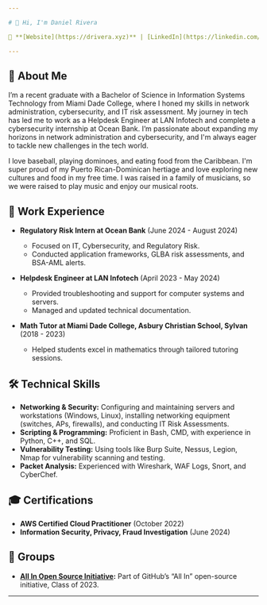 ```yaml
---

# 👋 Hi, I'm Daniel Rivera

🔗 **[Website](https://drivera.xyz)** | [LinkedIn](https://linkedin.com/in/drivera021)

---
```


## 🚀 About Me

I’m a recent graduate with a Bachelor of Science in Information Systems Technology from Miami Dade College, where I honed my skills in network administration, cybersecurity, and IT risk assessment. My journey in tech has led me to work as a Helpdesk Engineer at LAN Infotech and complete a cybersecurity internship at Ocean Bank. I’m passionate about expanding my horizons in network administration and cybersecurity, and I'm always eager to tackle new challenges in the tech world.

I love baseball, playing dominoes, and eating food from the Caribbean. I'm super proud of my Puerto Rican-Dominican hertiage and love exploring new cultures and food in my free time. I was raised in a family of musicians, so we were raised to play music and enjoy our musical roots.

## 💼 Work Experience

- **Regulatory Risk Intern at Ocean Bank** (June 2024 - August 2024)
  - Focused on IT, Cybersecurity, and Regulatory Risk.
  - Conducted application frameworks, GLBA risk assessments, and BSA-AML alerts.

- **Helpdesk Engineer at LAN Infotech** (April 2023 - May 2024)
  - Provided troubleshooting and support for computer systems and servers.
  - Managed and updated technical documentation.

- **Math Tutor at Miami Dade College, Asbury Christian School, Sylvan** (2018 - 2023)
  - Helped students excel in mathematics through tailored tutoring sessions.

## 🛠 Technical Skills

- **Networking & Security:** Configuring and maintaining servers and workstations (Windows, Linux), installing networking equipment (switches, APs, firewalls), and conducting IT Risk Assessments.
- **Scripting & Programming:** Proficient in Bash, CMD, with experience in Python, C++, and SQL.
- **Vulnerability Testing:** Using tools like Burp Suite, Nessus, Legion, Nmap for vulnerability scanning and testing.
- **Packet Analysis:** Experienced with Wireshark, WAF Logs, Snort, and CyberChef.

## 🎓 Certifications

- **AWS Certified Cloud Practitioner** (October 2022)
- **Information Security, Privacy, Fraud Investigation** (June 2024)

## 🌱 Groups

- **[All In Open Source Initiative](https://github.com/AllInOpenSource/All-In-For-Students-Graduation-2023):** Part of GitHub’s “All In” open-source initiative, Class of 2023.

---
<!--
**drivera021/drivera021** is a ✨ _special_ ✨ repository because its `README.md` (this file) appears on your GitHub profile.

Here are some ideas to get you started:

- 🔭 I’m currently working on ...
- 🌱 I’m currently learning ...
- 👯 I’m looking to collaborate on ...
- 🤔 I’m looking for help with ...
- 💬 Ask me about ...
- 📫 How to reach me: ...
- 😄 Pronouns: ...
- ⚡ Fun fact: ...
-->
